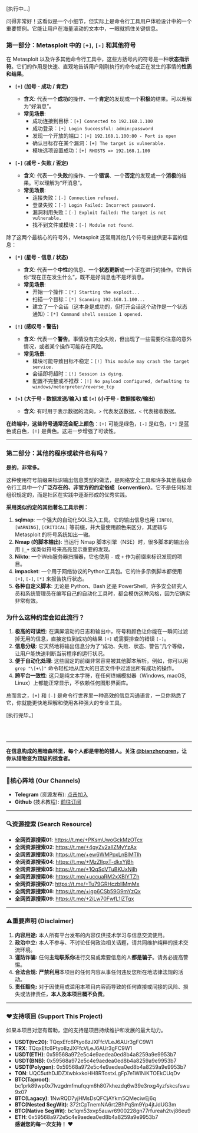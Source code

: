[执行中...]

问得非常好！这看似是一个小细节，但实际上是命令行工具用户体验设计中的一个重要惯例。它能让用户在海量滚动的文本中，一眼就抓住关键信息。

### **第一部分：Metasploit 中的 `[+]`, `[-]` 和其他符号**

在 Metasploit 以及许多其他命令行工具中，这些方括号内的符号是一种**状态指示符**。它们的作用是快速、直观地告诉用户刚刚执行的命令或正在发生的事情的**性质和结果**。

* **`[+]` (加号 - 成功 / 肯定)**

  * **含义**: 代表一个**成功**的操作、一个**肯定**的发现或一个**积极**的结果。可以理解为“好消息”。
  * **常见场景**:
    * 成功连接到目标：`[+] Connected to 192.168.1.100`
    * 成功登录：`[+] Login Successful: admin:password`
    * 发现一个开放的端口：`[+] 192.168.1.100:80 - Port is open`
    * 确认目标存在某个漏洞：`[+] The target is vulnerable.`
    * 模块选项设置成功：`[+] RHOSTS => 192.168.1.100`
* **`[-]` (减号 - 失败 / 否定)**

  * **含义**: 代表一个**失败**的操作、一个**错误**、一个**否定**的发现或一个**消极**的结果。可以理解为“坏消息”。
  * **常见场景**:
    * 连接失败：`[-] Connection refused.`
    * 登录失败：`[-] Login Failed: Incorrect password.`
    * 漏洞利用失败：`[-] Exploit failed: The target is not vulnerable.`
    * 找不到文件或模块：`[-] Module not found.`

除了这两个最核心的符号外，Metasploit 还常用其他几个符号来提供更丰富的信息：

* **`[*]` (星号 - 信息 / 状态)**

  * **含义**: 代表一个**中性**的信息、一个**状态更新**或一个正在进行的操作。它告诉你“现在正在发生什么”，既不是好消息也不是坏消息。
  * **常见场景**:
    * 开始一个操作：`[*] Starting the exploit...`
    * 扫描一个目标：`[*] Scanning 192.168.1.100...`
    * 建立了一个会话（这本身是成功的，但打开会话这个动作是一个状态通知）：`[*] Command shell session 1 opened.`
* **`[!]` (感叹号 - 警告)**

  * **含义**: 代表一个**警告**。事情没有完全失败，但出现了一些需要你注意的意外情况，或者某个操作可能存在风险。
  * **常见场景**:
    * 模块可能导致目标不稳定：`[!] This module may crash the target service.`
    * 会话即将超时：`[!] Session is dying.`
    * 配置不完整或不推荐：`[!] No payload configured, defaulting to windows/meterpreter/reverse_tcp`
* **`[>]` (大于号 - 数据发送/输入) 或 `[<]` (小于号 - 数据接收/输出)**

  * **含义**: 有时用于表示数据的流向，`>` 代表发送数据，`<` 代表接收数据。

**在终端中，这些符号通常还会配上颜色**：`[+]` 可能是绿色，`[-]` 是红色，`[*]` 是蓝色或白色，`[!]` 是黄色。这进一步增强了可读性。

---

### **第二部分：其他的程序或软件也有吗？**

**是的，非常多。**

这种使用符号前缀来标识输出信息类型的做法，是网络安全工具和许多其他高级命令行工具中一个**广泛存在的、非官方的约定俗成（convention）**。它不是任何标准组织规定的，而是社区在实践中逐渐形成的优秀实践。

**采用类似约定的其他著名工具示例：**

1. **sqlmap**: 一个强大的自动化SQL注入工具。它的输出信息也用 `[INFO]`, `[WARNING]`, `[CRITICAL]` 等前缀，并大量使用颜色来区分，其逻辑与 Metasploit 的符号系统如出一辙。
2. **Nmap (的脚本输出)**: 当运行 Nmap 脚本引擎（NSE）时，很多脚本的输出会用 `|_+` 或类似符号来高亮显示重要的发现。
3. **Nikto**: 一个Web服务器扫描器，它也使用 `-` 或 `+` 作为前缀来标识发现的项目。
4. **impacket**: 一个用于网络协议的Python工具包。它的许多示例脚本都使用 `[+]`, `[-]`, `[*]` 来报告执行状态。
5. **各种自定义脚本**: 无论是 Python、Bash 还是 PowerShell，许多安全研究人员和系统管理员在编写自己的自动化工具时，都会模仿这种风格，因为它确实非常有效。

### **为什么这种约定会如此流行？**

1. **极高的可读性**: 在满屏滚动的日志和输出中，符号和颜色让你能在一瞬间过滤掉无用的信息，直接定位到成功的结果 `[+]` 或需要排查的错误 `[-]`。
2. **信息分级**: 它天然地将输出信息分为了“成功、失败、状态、警告”几个等级，让用户能快速判断当前程序的运行状况。
3. **便于自动化处理**: 这些固定的前缀非常容易被其他脚本解析。例如，你可以用 `grep "\[+\]"` 命令轻松地从庞大的日志文件中过滤出所有成功的操作。
4. **跨平台一致性**: 这只是纯文本字符，在任何终端模拟器（Windows, macOS, Linux）上都能正常显示，不依赖任何图形界面库。

总而言之，`[+]` 和 `[-]` 是命令行世界里一种高效的信息沟通语言，一旦你熟悉了它，你就能更快地理解和使用各种强大的专业工具。

[执行完毕。]

<br>

<br>

---



**在信息构成的黑暗森林里，每个人都是带枪的猎人。关注 [@bianzhongren](https://t.me/bianzhongren)，让你从猎物变为顶级的掠食者。**

---

### **📢核心阵地 (Our Channels)**

* **Telegram** (资源发布): [点击加入](https://t.me/zzkdm)
* **Github** (技术教程): [前往订阅](https://github.com/zzkdm888)

---

### **🔍资源搜索 (Search Resource)**

* **全网资源搜索01**: https://t.me/+PKsmUwoGckMzOTcx
* **全网资源搜索02**: https://t.me/+4gyZv2aIlZMyYzAx
* **全网资源搜索03**: https://t.me/+ew6WMPpxLnBlMTlh
* **全网资源搜索04**: https://t.me/+MzZlIqxT-dkxYjBh
* **全网资源搜索05**: https://t.me/+1QqSdVTuBKUxNjlh
* **全网资源搜索06**: https://t.me/+uccuaRM2xXBlYTZh
* **全网资源搜索07**: https://t.me/+Tu79GRHczbllMmMx
* **全网资源搜索08**: https://t.me/+igp6CSb59G9mYzQx
* **全网资源搜索09**: https://t.me/+2iLw70FwfL1lZTgx

---

### **⚠️重要声明 (Disclaimer)**

1. **内容用途:** 本人所有平台发布的内容仅供技术学习与信息交流使用。
2. **政治中立:** 本人不参与、不讨论任何政治相关话题，请共同维护纯粹的技术交流环境。
3. **谨防诈骗:** 任何**主动联系你**进行交易或索要信息的人**都是骗子**。请务必提高警惕。
4. **合法合规:** **严禁利用**本项目的任何内容从事任何违反您所在地法律法规的活动。
5. **责任豁免:** 对于因使用或滥用本项目内容而导致的任何直接或间接的风险、损失或法律责任，**本人及本项目概不负责**。

---

### **❤️支持项目 (Support This Project)**

如果本项目对您有帮助，您的支持是项目持续维护和发展的最大动力。

* **USDT(trc20)**: TQqxEfc6Ptyo8zJXFfcVLeJ6AUr3gFC9W1
* **TRX**: TQqxEfc6Ptyo8zJXFfcVLeJ6AUr3gFC9W1
* **USDT(ETH)**: 0x59568a972e5c4e9aedea0ed8b4a8259a9e9953b7
* **USDT(BNB)**: 0x59568a972e5c4e9aedea0ed8b4a8259a9e9953b7
* **USDT(Polygen)**: 0x59568a972e5c4e9aedea0ed8b4a8259a9e9953b7
* **TON**: UQC5uthDJDZXwbkxkoHH8RTostxLgFp7e1WINiKTOEkCUqDv
* **BTC(Taproot)**: bc1prk89wp0x7lvzgdmfmufqqm6h807khezdq6w39e3nxg4yzfskcsfswu9x07
* **BTC(Lagacy)**: 1NwRQD7yjHMsDsQFCjAYkm5QMeciwEj6q
* **BTC(Nested SegWit)**: 372tCpTnemNA6rt2BhPqSm9Yp4jtJdUG3m
* **BTC(Native SegWit)**: bc1qm53xvp5auwr6900228gn77rfureah2tvj86eu9
* **ETH**: 0x59568a972e5c4e9aedea0ed8b4a8259a9e9953b7
  <br>
  **感谢您的每一次支持！ ❤️**
